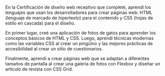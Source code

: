 En la Certificación de diseño web receptivo que completé, aprendí los lenguajes que usan los desarrolladores para crear páginas web: HTML (lenguaje de marcado de hipertexto) para el contenido y CSS (hojas de estilo en cascada) para el diseño.

En primer lugar, creé una aplicación de fotos de gatos para aprender los conceptos básicos de HTML y CSS. Luego, aprendí técnicas modernas como las variables CSS al crear un pingüino y las mejores prácticas de accesibilidad al crear un sitio de cuestionarios.

Finalmente, aprendí a crear páginas web que se adaptan a diferentes tamaños de pantalla al crear una galería de fotos con Flexbox y diseñar un artículo de revista con CSS Grid.